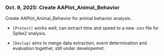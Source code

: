 ### Oct. 9, 2025: Create AAPlot_Animal_Behavior
Create AAPlot_Animal_Behavior for animal behavior analysis.

- `[Pretest]` works well, can extract time and speed to a new .csv file for Spike2 snalysis.  

- `[Devlop]` aims to merge data extraction, event determination and evaluation together, still under developemnt.